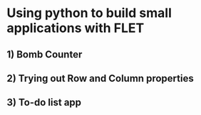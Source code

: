 # Using python to build small applications with FLET

## 1) Bomb Counter
## 2) Trying out Row and Column properties
## 3) To-do list app
